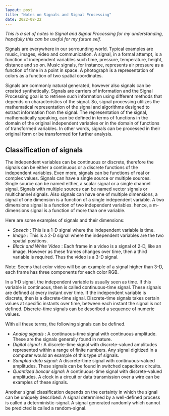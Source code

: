 ```yaml
---
layout: post
title: "Notes on Signals and Signal Processing"
date: 2022-08-22
---
```


_This is a set of notes in Signal and Signal Processing for my understanding, hopefully this can be useful for my future self._

Signals are everywhere in our sorrounding world. Typical examples are music, images, video and communication. A signal, in a formal attempt, is a function of independent variables such time, pressure, temperature, height, distance and so on. Music signals, for instance, represents air pressure as a function of time in a point in space. A photograph is a representation of colors as a function of two spatial coordinates.

Signals are commonly natural generated, however also signals can be created synthetically. Signals are carriers of information and the Signal Processing goal is to retrieve such information using different methods that depends on characteristics of the signal. So, signal processing utilizes the mathematical representation of the signal and algorithms designed to extract information from the signal. The representation of the signal, mathematically speaking, can be defined in terms of functions in the domain of the original independent variables or in the domain of functions of transformed variables. In other words, signals can be processed in their original form or be transformed for further analysis.

## Classification of signals

The independent variables can be continuous or discrete, therefore the signals can be either a continuous or a discrete functions of the independent variables. Even more, signals can be functions of real or complex values. Signals can have a single source or multiple sources. Single source can be named either, a scalar signal or a single channel signal. Signals with multiple sources can be named vector signals or multichannel signals. Also signals can have one of multiple dimensions, a signal of one dimension is a function of a single independent variable. A two dimensions signal is a function of two independent variables. hence, a m-dimensions signal is a function of more than one variable.

Here are some examples of signals and their dimensions:

  - _Speech_ : This is a 1-D signal where the independent variable is time.
  - _Image_ : This is a 2-D signal where the independent variables are the two spatial positions.
  - _Black and White Video_ : Each frame in a video is a signal of 2-D, like an image. However as these frames changes over time, then a third variable is required. Thus the video is a 3-D signal.

Note: Seems that color video will be an example of a signal higher than 3-D, each frame has three components for each color RGB.

In a 1-D signal, the independent variable is usually seen as time. If this variable is continuous, then is called continuous-time signal. These signals are defined at every instant over time. If the independent variable is discrete, then is a discrete-time signal. Discrete-time signals takes certain values at specific instants over time, between each instant the signal is not defined. Discrete-time signals can be described a sequence of numeric values.

With all these terms, the following signals can be defined.

  - _Analog signals_ : A continuous-time signal with continuous amplitude. These are the signals generally found in nature.
  - _Digital signal_ : A discrete-time signal with discrete-valued amplitudes represented within a range of finite numbers. Any signal digitized in a computer would an example of this type of signals.
  - _Sampled-data signal_: A discrete-time signal with continuous-valued amplitudes. These signals can be found in switched capacitors circuits.
  - _Quantized boxcar signal_: A continuous-time signal with discrete-valued amplitudes. A clock in a circuit or data transmission over a wire can be examples of these signals.

Another signal classification depends on the certainty in which the signal can be uniquely described. A signal determined by a well-defined process is called a deterministic-signal. A signal generated randomly which cannot be predicted is called a random-signal.


